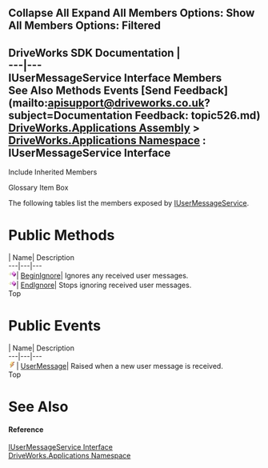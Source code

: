 Collapse All Expand All Members Options: Show All  Members Options: Filtered   
---  
DriveWorks SDK Documentation  |   
---|---  
IUserMessageService Interface Members   
See Also Methods Events [Send Feedback](mailto:apisupport@driveworks.co.uk?subject=Documentation Feedback: topic526.md)  
[DriveWorks.Applications Assembly](topic13.md) > [DriveWorks.Applications Namespace](topic16.md) : IUserMessageService Interface  
---  
  
Include Inherited Members    


Glossary Item Box

The following tables list the members exposed by [IUserMessageService](topic526.md).

# Public Methods

| Name| Description  
---|---|---  
![ Method](dotnetimages/Method.gif)| [BeginIgnore](topic531.md)| Ignores any received user messages.   
![ Method](dotnetimages/Method.gif)| [EndIgnore](topic532.md)| Stops ignoring received user messages.   
Top

# Public Events

| Name| Description  
---|---|---  
![ Event](dotnetimages/Event.gif)| [UserMessage](topic533.md)| Raised when a new user message is received.   
Top

# See Also

#### Reference

[IUserMessageService Interface](topic526.md)   
[DriveWorks.Applications Namespace](topic16.md)


